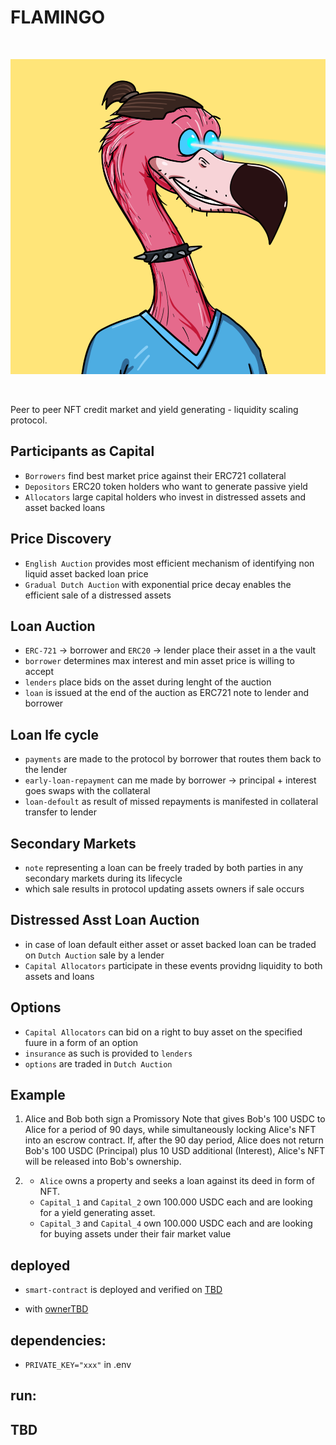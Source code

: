# FLAMINGO

<br/>
<p align="center">
<img src="img/flamingo.png">
</a>
</p>
<br/>

Peer to peer NFT credit market and yield generating - liquidity scaling protocol.

## Participants as Capital

- `Borrowers` find best market price against their ERC721 collateral
- `Depositors` ERC20 token holders who want to generate passive yield
- `Allocators` large capital holders who invest in distressed assets and asset backed loans

## Price Discovery

- `English Auction` provides most efficient mechanism of identifying non liquid asset backed loan price
- `Gradual Dutch Auction` with exponential price decay enables the efficient sale of a distressed assets

## Loan Auction

- `ERC-721` -> borrower and `ERC20` -> lender place their asset in a the vault
- `borrower` determines max interest and min asset price is willing to accept
- `lenders` place bids on the asset during lenght of the auction
- `loan` is issued at the end of the auction as ERC721 note to lender and borrower

## Loan lfe cycle

- `payments` are made to the protocol by borrower that routes them back to the lender
- `early-loan-repayment` can me made by borrower -> principal + interest goes swaps with the collateral
- `loan-defoult` as result of missed repayments is manifested in collateral transfer to lender

## Secondary Markets

- `note` representing a loan can be freely traded by both parties in any secondary markets during its lifecycle
- which sale results in protocol updating assets owners if sale occurs

## Distressed Asst Loan Auction

- in case of loan default either asset or asset backed loan can be traded on `Dutch Auction` sale by a lender
- `Capital Allocators` participate in these events providng liquidity to both assets and loans

## Options

- `Capital Allocators` can bid on a right to buy asset on the specified fuure in a form of an option
- `insurance` as such is provided to `lenders`
- `options` are traded in `Dutch Auction`

## Example

1. Alice and Bob both sign a Promissory Note that gives Bob's 100 USDC to Alice for a period of 90 days, while simultaneously locking Alice's NFT into an escrow contract. If, after the 90 day period, Alice does not return Bob's 100 USDC (Principal) plus 10 USD additional (Interest), Alice's NFT will be released into Bob's ownership.

2. - `Alice` owns a property and seeks a loan against its deed in form of NFT.
   - `Capital_1` and `Capital_2` own 100.000 USDC each and are looking for a yield generating asset.
   - `Capital_3` and `Capital_4` own 100.000 USDC each and are looking for buying assets under their fair market value

## deployed

- `smart-contract` is deployed and verified on [TBD]()

- with [ownerTBD]()

## dependencies:

- `PRIVATE_KEY="xxx"` in .env

## run:

## TBD

